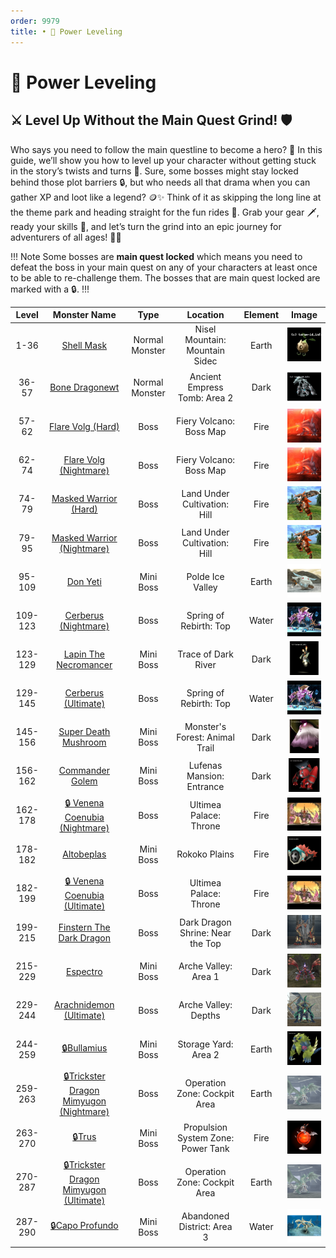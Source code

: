 ```yaml
---
order: 9979
title: • 🚀 Power Leveling
---
```


# 🚀 Power Leveling

## ⚔️ Level Up Without the Main Quest Grind! 🛡️

Who says you need to follow the main questline to become a hero? 🌟 In this guide, we’ll show you how to level up your character without getting stuck in the story’s twists and turns 📜. Sure, some bosses might stay locked behind those plot barriers 🔒, but who needs all that drama when you can gather XP and loot like a legend? 🪙✨ Think of it as skipping the long line at the theme park and heading straight for the fun rides 🎢. Grab your gear 🗡️, ready your skills 🎯, and let’s turn the grind into an epic journey for adventurers of all ages! 🚀🌈

!!! Note
Some bosses are **main quest locked** which means you need to defeat the boss in your main quest on any of your characters at least once to be able to re-challenge them. The bosses that are main quest locked are marked with a 🔒.
!!!

|Level   |Monster Name                                                                   |Type           |Location                           |Element | Image                                   |
|:------:|:-----------------------------------------------------------------------------:|:-------------:|:---------------------------------:|:------:|:---------------------------------------:|
|1-36    |[Shell Mask](https://coryn.club/monster.php?id=105)                            |Normal Monster |Nisel Mountain: Mountain Sidec     |Earth   |![](/assets/monsters/shell_mask.png)     |
|36-57   |[Bone Dragonewt](https://coryn.club/monster.php?id=239)                        |Normal Monster |Ancient Empress Tomb: Area 2       |Dark    |![](/assets/monsters/bone_dragonewt.png) |
|57-62   |[Flare Volg (Hard)](https://coryn.club/monster.php?id=716)                     |Boss           |Fiery Volcano: Boss Map            |Fire    |![](/assets/monsters/flare_volg.png)     |
|62-74   |[Flare Volg (Nightmare)](https://coryn.club/monster.php?id=717)                |Boss           |Fiery Volcano: Boss Map            |Fire    |![](/assets/monsters/flare_volg.png)     |
|74-79   |[Masked Warrior (Hard)](https://coryn.club/monster.php?id=893)                 |Boss           |Land Under Cultivation: Hill       |Fire    |![](/assets/monsters/masked_warrior.png) |
|79-95   |[Masked Warrior (Nightmare)](https://coryn.club/monster.php?id=894)            |Boss           |Land Under Cultivation: Hill       |Fire    |![](/assets/monsters/masked_warrior.png) |
|95-109  |[Don Yeti](https://coryn.club/monster.php?id=465)                              |Mini Boss      |Polde Ice Valley                   |Earth   |![](/assets/monsters/donyeti.png)        |
|109-123 |[Cerberus (Nightmare)](https://coryn.club/monster.php?id=691)                  |Boss           |Spring of Rebirth: Top             |Water   |![](/assets/monsters/cerberus.png)       |
|123-129 |[Lapin The Necromancer](https://coryn.club/monster.php?id=540)                 |Mini Boss      |Trace of Dark River                |Dark    |![](/assets/monsters/lapin.png)          |
|129-145 |[Cerberus (Ultimate)](https://coryn.club/monster.php?id=692)                   |Boss           |Spring of Rebirth: Top             |Water   |![](/assets/monsters/cerberus.png)       |
|145-156 |[Super Death Mushroom](https://coryn.club/monster.php?id=1051)                 |Mini Boss      |Monster's Forest: Animal Trail     |Dark    |![](/assets/monsters/sdm.png)            |
|156-162 |[Commander Golem](https://coryn.club/monster.php?id=1067)                      |Mini Boss      |Lufenas Mansion: Entrance          |Dark    |![](/assets/monsters/commander_golem.png)|
|162-178 |[🔒 Venena Coenubia (Nightmare)](https://coryn.club/monster.php?id=1293)       |Boss           |Ultimea Palace: Throne             |Fire    |![](/assets/monsters/nena.jpg)           |
|178-182 |[Altobeplas](https://coryn.club/monster.php?id=1498)                           |Mini Boss      |Rokoko Plains                      |Fire    |![](/assets/monsters/altobeplas.png)     |
|182-199 |[🔒 Venena Coenubia (Ultimate)](https://coryn.club/monster.php?id=1294)        |Boss           |Ultimea Palace: Throne             |Fire    |![](/assets/monsters/nena.jpg)           |
|199-215 |[Finstern The Dark Dragon](https://coryn.club/monster.php?id=1620)             |Boss           |Dark Dragon Shrine: Near the Top   |Dark    |![](/assets/monsters/finstern.png)       |
|215-229 |[Espectro](https://coryn.club/monster.php?id=2186)                             |Mini Boss      |Arche Valley: Area 1               |Dark    |![](/assets/monsters/espectro.png)       |
|229-244 |[Arachnidemon (Ultimate)](https://coryn.club/monster.php?id=2192)              |Boss           |Arche Valley: Depths               |Dark    |![](/assets/monsters/arachnidemon.png)   |
|244-259 |[🔒Bullamius](https://coryn.club/monster.php?id=2470)                            |Mini Boss      |Storage Yard: Area 2               |Earth   |![](/assets/monsters/bullamius.png)      |
|259-263 |[🔒Trickster Dragon Mimyugon (Nightmare)](https://coryn.club/monster.php?id=2798)|Boss           |Operation Zone: Cockpit Area       |Earth   |![](/assets/monsters/mimyugon.png)       |
|263-270 |[🔒Trus](https://coryn.club/monster.php?id=2912)                                 |Mini Boss      |Propulsion System Zone: Power Tank |Fire    |![](/assets/monsters/trus.png)           |
|270-287 |[🔒Trickster Dragon Mimyugon (Ultimate)](https://coryn.club/monster.php?id=2799) |Boss           |Operation Zone: Cockpit Area       |Earth   |![](/assets/monsters/mimyugon.png)       |
|287-290 |[🔒Capo Profundo](https://coryn.club/monster.php?id=3123)                        |Mini Boss      |Abandoned District: Area 3         |Water   |![](/assets/monsters/capoprofundo.png)   |
